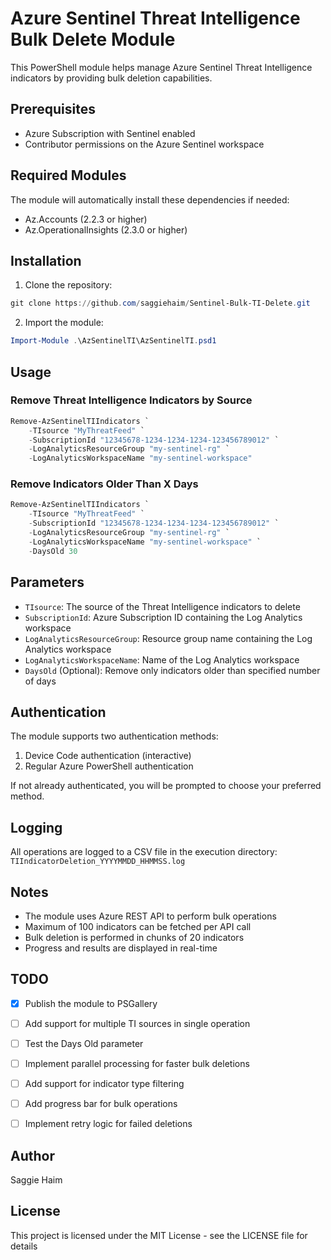 # Azure Sentinel Threat Intelligence Bulk Delete Module

This PowerShell module helps manage Azure Sentinel Threat Intelligence indicators by providing bulk deletion capabilities.

## Prerequisites

- Azure Subscription with Sentinel enabled
- Contributor permissions on the Azure Sentinel workspace

## Required Modules

The module will automatically install these dependencies if needed:
- Az.Accounts (2.2.3 or higher)
- Az.OperationalInsights (2.3.0 or higher)

## Installation

1. Clone the repository:
```powershell
git clone https://github.com/saggiehaim/Sentinel-Bulk-TI-Delete.git
```

2. Import the module:
```powershell
Import-Module .\AzSentinelTI\AzSentinelTI.psd1
```

## Usage

### Remove Threat Intelligence Indicators by Source

```powershell
Remove-AzSentinelTIIndicators `
    -TIsource "MyThreatFeed" `
    -SubscriptionId "12345678-1234-1234-1234-123456789012" `
    -LogAnalyticsResourceGroup "my-sentinel-rg" `
    -LogAnalyticsWorkspaceName "my-sentinel-workspace"
```

### Remove Indicators Older Than X Days

```powershell
Remove-AzSentinelTIIndicators `
    -TIsource "MyThreatFeed" `
    -SubscriptionId "12345678-1234-1234-1234-123456789012" `
    -LogAnalyticsResourceGroup "my-sentinel-rg" `
    -LogAnalyticsWorkspaceName "my-sentinel-workspace" `
    -DaysOld 30
```

## Parameters

- `TIsource`: The source of the Threat Intelligence indicators to delete
- `SubscriptionId`: Azure Subscription ID containing the Log Analytics workspace
- `LogAnalyticsResourceGroup`: Resource group name containing the Log Analytics workspace
- `LogAnalyticsWorkspaceName`: Name of the Log Analytics workspace
- `DaysOld` (Optional): Remove only indicators older than specified number of days

## Authentication

The module supports two authentication methods:
1. Device Code authentication (interactive)
2. Regular Azure PowerShell authentication

If not already authenticated, you will be prompted to choose your preferred method.

## Logging

All operations are logged to a CSV file in the execution directory:
`TIIndicatorDeletion_YYYYMMDD_HHMMSS.log`

## Notes

- The module uses Azure REST API to perform bulk operations
- Maximum of 100 indicators can be fetched per API call
- Bulk deletion is performed in chunks of 20 indicators
- Progress and results are displayed in real-time


## TODO

- [X] Publish the module to PSGallery
- [ ] Add support for multiple TI sources in single operation
- [ ] Test the Days Old parameter
- [ ] Implement parallel processing for faster bulk deletions
- [ ] Add support for indicator type filtering
- [ ] Add progress bar for bulk operations
- [ ] Implement retry logic for failed deletions


## Author

Saggie Haim

## License

This project is licensed under the MIT License - see the LICENSE file for details
